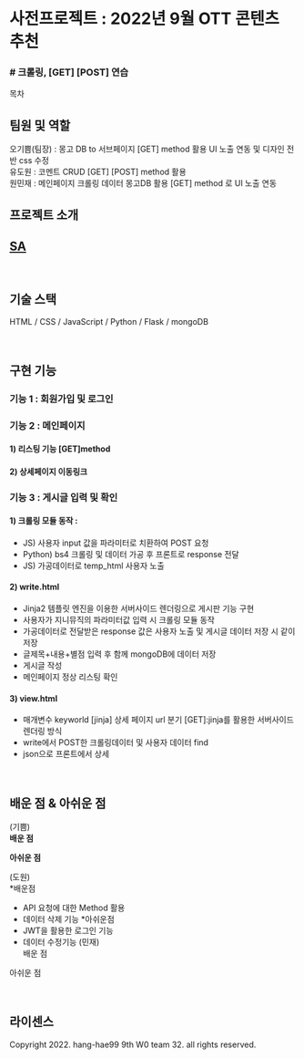 # 사전프로젝트 : 2022년 9월 OTT 콘텐츠 추천
### # 크롤링, [GET] [POST] 연습 

목차

## 팀원 및 역할

오기쁨(팀장) : 몽고 DB to 서브페이지 [GET] method 활용 UI 노출 연동 및 디자인 전반 css 수정 <br>
유도원 : 코멘트 CRUD [GET] [POST] method 활용<br>
원민재 : 메인페이지 크롤링 데이터 몽고DB 활용 [GET] method 로 UI 노출 연동

## 프로젝트 소개

<p align="justify">

## <a href="https://www.notion.so/joyfive/32-d9ad428c46a84647b6289da3801ae337">SA</a>

<br>

## 기술 스택

HTML / CSS / JavaScript / Python / Flask / mongoDB

<br>

## 구현 기능

### 기능 1 : 회원가입 및 로그인


### 기능 2 : 메인페이지
#### 1) 리스팅 기능 [GET]method


#### 2) 상세페이지 이동링크


### 기능 3 : 게시글 입력 및 확인<br>
#### 1) 크롤링 모듈 동작 : <br>
- JS) 사용자 input 값을 파라미터로 치환하여 POST 요청 <br>
- Python) bs4 크롤링 및 데이터 가공 후 프론트로 response 전달 <br>
- JS) 가공데이터로 temp_html 사용자 노출<br>

#### 2) write.html 
- Jinja2 템플릿 엔진을 이용한 서버사이드 렌더링으로 게시판 기능 구현 <br>
- 사용자가 지니뮤직의 파라미터값 입력 시 크롤링 모듈 동작<br>
- 가공데이터로 전달받은 response 값은 사용자 노출 및 게시글 데이터 저장 시 같이 저장 <br>
- 글제목+내용+별점 입력 후 함께 mongoDB에 데이터 저장 <br>
- 게시글 작성 <br>
- 메인페이지 정상 리스팅 확인<br>

#### 3) view.html <br>
- 매개변수 keyworld [jinja] 상세 페이지 url 분기 [GET]:jinja를 활용한 서버사이드렌더링 방식<br>
- write에서 POST한 크롤링데이터 및 사용자 데이터 find<br>
- json으로 프론트에서 상세<br>

<br>

## 배운 점 & 아쉬운 점

(기쁨)<br>
<b> 배운 점</b>


<b>아쉬운 점</b>


(도원)<br>
*배운점 <br>
  * API 요청에 대한 Method 활용
  * 데이터 삭제 기능
*아쉬운점 <br>
  * JWT을 활용한 로그인 기능
  * 데이터 수정기능
(민재)<br>
배운 점 <br>


아쉬운 점 <br>


<p align="justify">

</p>

<br>

## 라이센스

Copyright 2022. hang-hae99 9th W0 team 32. all rights reserved.
